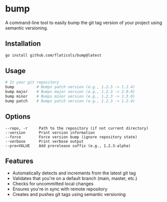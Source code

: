 # bump

A command-line tool to easily bump the git tag version of your project using semantic versioning.

## Installation

```bash
go install github.com/flaticols/bump@latest
```

## Usage

```bash
# In your git repository
bump          # Bumps patch version (e.g., 1.2.3 -> 1.2.4)
bump major    # Bumps major version (e.g., 1.2.3 -> 2.0.0)
bump minor    # Bumps minor version (e.g., 1.2.3 -> 1.3.0)
bump patch    # Bumps patch version (e.g., 1.2.3 -> 1.2.4)
```

## Options

```
--repo, -r     Path to the repository (if not current directory)
--version      Print version information
--force        Force version bump (ignore repository state)
--verbose      Print verbose output
--pre=VALUE    Add prerelease suffix (e.g., 1.2.3-alpha)
```

## Features

- Automatically detects and increments from the latest git tag
- Validates that you're on a default branch (main, master, etc.)
- Checks for uncommitted local changes
- Ensures you're in sync with remote repository
- Creates and pushes git tags using semantic versioning
